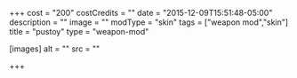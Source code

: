 +++
cost = "200"
costCredits = ""
date = "2015-12-09T15:51:48-05:00"
description = ""
image = ""
modType = "skin"
tags = ["weapon mod","skin"]
title = "pustoy"
type = "weapon-mod"

[images]
  alt = ""
  src = ""

+++
